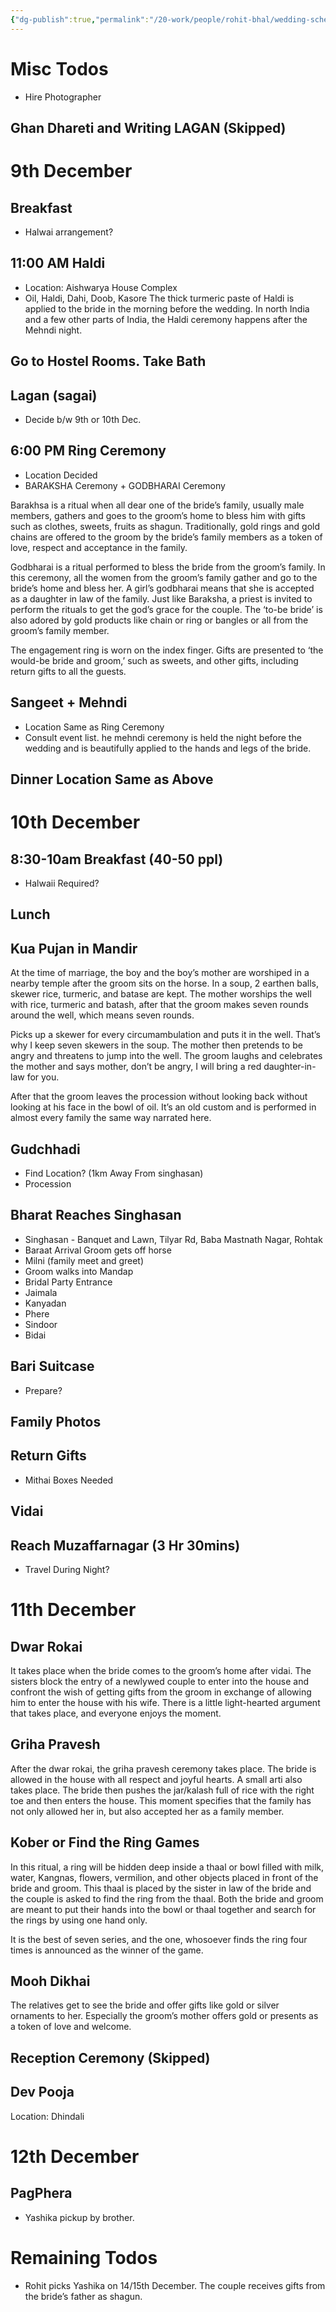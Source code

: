 ```yaml
---
{"dg-publish":true,"permalink":"/20-work/people/rohit-bhal/wedding-schedule/","tags":["published"]}
---
```



# Misc Todos
- Hire Photographer


## Ghan Dhareti and Writing LAGAN (Skipped)

# 9th December

## Breakfast
- Halwai arrangement?

## 11:00 AM Haldi
- Location: Aishwarya House Complex
- Oil, Haldi, Dahi, Doob, Kasore
The thick turmeric paste of Haldi is applied to the bride in the morning before the wedding. In north India and a few other parts of India, the Haldi ceremony happens after the Mehndi night.

## Go to Hostel Rooms. Take Bath

## Lagan (sagai)
- Decide b/w 9th or 10th Dec.

## 6:00 PM Ring Ceremony
- Location Decided
- BARAKSHA Ceremony + GODBHARAI Ceremony

Barakhsa is a ritual when all dear one of the bride’s family, usually male members, gathers and goes to the groom’s home to bless him with gifts such as clothes, sweets, fruits as shagun. Traditionally, gold rings and gold chains are offered to the groom by the bride’s family members as a token of love, respect and acceptance in the family.

Godbharai is a ritual performed to bless the bride from the groom’s family. In this ceremony, all the women from the groom’s family gather and go to the bride’s home and bless her. A girl’s godbharai means that she is accepted as a daughter in law of the family. Just like Baraksha, a priest is invited to perform the rituals to get the god’s grace for the couple. The ‘to-be bride’ is also adored by gold products like chain or ring or bangles or all from the groom’s family member.

The engagement ring is worn on the index finger.
Gifts are presented to ‘the would-be bride and groom,’ such as sweets, and other gifts, including return gifts to all the guests.

## Sangeet + Mehndi
- Location Same as Ring Ceremony
- Consult event list.
he mehndi ceremony is held the night before the wedding and is beautifully applied to the hands and legs of the bride.

## Dinner Location Same as Above

# 10th December

## 8:30-10am Breakfast (40-50 ppl)
- Halwaii Required?

## Lunch

## Kua Pujan in Mandir
At the time of marriage, the boy and the boy’s mother are worshiped in a nearby temple after the groom sits on the horse. In a soup, 2 earthen balls, skewer rice, turmeric, and batase are kept. The mother worships the well with rice, turmeric and batash, after that the groom makes seven rounds around the well, which means seven rounds.

Picks up a skewer for every circumambulation and puts it in the well. That’s why I keep seven skewers in the soup. The mother then pretends to be angry and threatens to jump into the well. The groom laughs and celebrates the mother and says mother, don’t be angry, I will bring a red daughter-in-law for you.

After that the groom leaves the procession without looking back without looking at his face in the bowl of oil. It’s an old custom and is performed in almost every family the same way narrated here.

## Gudchhadi
 - Find Location? (1km Away From singhasan)
 - Procession

## Bharat Reaches Singhasan
- Singhasan - Banquet and Lawn, Tilyar Rd, Baba Mastnath Nagar, Rohtak
- Baraat Arrival­ Groom gets off horse
- Milni (family meet and greet)
- Groom walks into Mandap
- Bridal Party Entrance
- Jaimala
- Kanyadan
- Phere
- Sindoor
- Bidai

## Bari Suitcase
- Prepare?

## Family Photos

## Return Gifts
- Mithai Boxes Needed

## Vidai

## Reach Muzaffarnagar (3 Hr 30mins)
- Travel During Night?

# 11th December

## Dwar Rokai
It takes place when the bride comes to the groom’s home after vidai. The sisters block the entry of a newlywed couple to enter into the house and confront the wish of getting gifts from the groom in exchange of allowing him to enter the house with his wife. There is a little light-hearted argument that takes place, and everyone enjoys the moment.

## Griha Pravesh
After the dwar rokai, the griha pravesh ceremony takes place. The bride is allowed in the house with all respect and joyful hearts. A small arti also takes place. The bride then pushes the jar/kalash full of rice with the right toe and then enters the house. This moment specifies that the family has not only allowed her in, but also accepted her as a family member.

## Kober or Find the Ring Games
In this ritual, a ring will be hidden deep inside a thaal or bowl filled with milk, water, Kangnas, flowers, vermilion, and other objects placed in front of the bride and groom.
This thaal is placed by the sister in law of the bride and the couple is asked to find the ring from the thaal. Both the bride and groom are meant to put their hands into the bowl or thaal together and search for the rings by using one hand only.

It is the best of seven series, and the one, whosoever finds the ring four times is announced as the winner of the game.

## Mooh Dikhai
The relatives get to see the bride and offer gifts like gold or silver ornaments to her. Especially the groom’s mother offers gold or presents as a token of love and welcome.

## Reception Ceremony (Skipped)

## Dev Pooja
Location: Dhindali

# 12th December

## PagPhera
- Yashika pickup by brother.

# Remaining Todos
- Rohit picks Yashika on 14/15th December. The couple receives gifts from the bride’s father as shagun.
